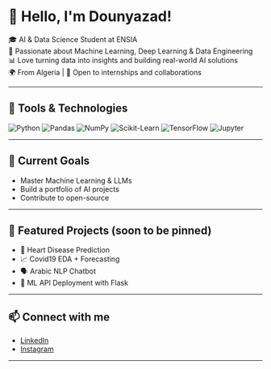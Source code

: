# 👋 Hello, I'm Dounyazad!

🎓 AI & Data Science Student at ENSIA  
🔬 Passionate about Machine Learning, Deep Learning & Data Engineering  
📊 Love turning data into insights and building real-world AI solutions  
🌍 From Algeria | 💼 Open to internships and collaborations

---

## 🔧 Tools & Technologies
![Python](https://img.shields.io/badge/-Python-3670A0?logo=python&logoColor=white&style=flat)
![Pandas](https://img.shields.io/badge/-Pandas-150458?logo=pandas&logoColor=white&style=flat)
![NumPy](https://img.shields.io/badge/-NumPy-013243?logo=numpy&logoColor=white&style=flat)
![Scikit-Learn](https://img.shields.io/badge/-Scikit--Learn-F7931E?logo=scikit-learn&logoColor=white&style=flat)
![TensorFlow](https://img.shields.io/badge/-TensorFlow-FF6F00?logo=tensorflow&logoColor=white&style=flat)
![Jupyter](https://img.shields.io/badge/-Jupyter-F37626?logo=jupyter&logoColor=white&style=flat)

---

## 🚀 Current Goals
- Master Machine Learning & LLMs
- Build a portfolio of AI projects
- Contribute to open-source

---

## 📌 Featured Projects (soon to be pinned)
- 🧠 Heart Disease Prediction
- 📈 Covid19 EDA + Forecasting
- 🗣️ Arabic NLP Chatbot
- 🧰 ML API Deployment with Flask

---

## 📫 Connect with me
- [LinkedIn](https://www.linkedin.com/in/dounyazad-berkane-0941972a7)
- [Instagram](https://www.instagram.com/_x_douniyazad_x_)

---
